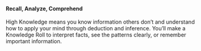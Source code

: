 #### Recall, Analyze, Comprehend

High Knowledge means you know information others don’t and understand how to apply your mind through deduction and inference. You’ll make a Knowledge Roll to interpret facts, see the patterns clearly, or remember important information.
